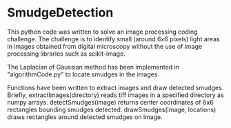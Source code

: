 # SmudgeDetection
This python code was written to solve an image processing coding challenge. The challenge is to identify small (around 6x6 pixels) light areas in images obtained from digital microscopy without the use of image processing libraries such as scikit-image.

The Laplacian of Gaussian method has been implemented in "algorithmCode.py" to locate smudges in the images.

Functions have been written to extract images and draw detected smudges. Briefly, 
    extractImages(directory) reads tiff images in a specified directory as numpy arrays. 
    detectSmudges(image) returns center coordinates of 6x6 rectangles bounding smudges detected.
    drawSmudges(image, locations) draws rectangles around detected smudges on image. 
